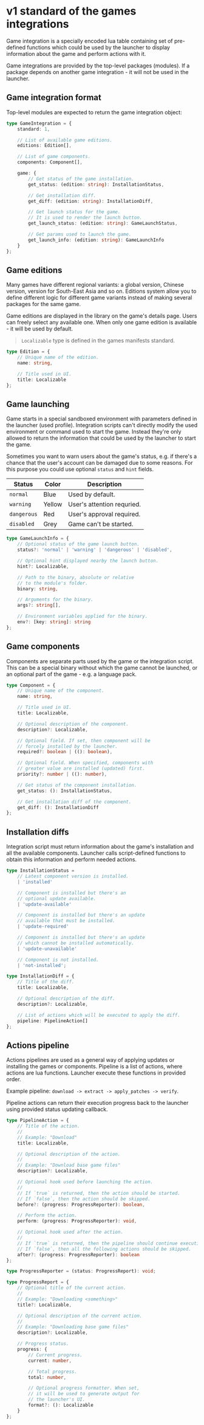# v1 standard of the games integrations

Game integration is a specially encoded lua table containing
set of pre-defined functions which could be used by the launcher
to display information about the game and perform actions with it.

Game integrations are provided by the top-level packages (modules).
If a package depends on another game integration - it will not be
used in the launcher.

## Game integration format

Top-level modules are expected to return the game integration object:

```ts
type GameIntegration = {
    standard: 1,

    // List of available game editions.
    editions: Edition[],

    // List of game components.
    components: Component[],

    game: {
        // Get status of the game installation.
        get_status: (edition: string): InstallationStatus,

        // Get installation diff.
        get_diff: (edition: string): InstallationDiff,

        // Get launch status for the game.
        // It is used to render the launch button.
        get_launch_status: (edition: string): GameLaunchStatus,

        // Get params used to launch the game.
        get_launch_info: (edition: string): GameLaunchInfo
    }
};
```

## Game editions

Many games have different regional variants: a global version,
Chinese version, version for South-East Asia and so on. Editions
system allow you to define different logic for different game
variants instead of making several packages for the same game.

Game editions are displayed in the library on the game's details
page. Users can freely select any available one. When only one
game edition is available - it will be used by default.

> `Localizable` type is defined in the games manifests standard.

```ts
type Edition = {
    // Unique name of the edition.
    name: string,

    // Title used in UI.
    title: Localizable
};
```

## Game launching

Game starts in a special sandboxed environment with parameters
defined in the launcher (used profile). Integration scripts
can't directly modify the used environment or command used to
start the game. Instead they're only allowed to return the information
that could be used by the launcher to start the game.

Sometimes you want to warn users about the game's status,
e.g. if there's a chance that the user's account can be damaged
due to some reasons. For this purpose you could use optional
`status` and `hint` fields.

| Status      | Color  | Description                |
| ----------- | ------ | -------------------------- |
| `normal`    | Blue   | Used by default.           |
| `warning`   | Yellow | User's attention requried. |
| `dangerous` | Red    | User's approval required.  |
| `disabled`  | Grey   | Game can't be started.     |

```ts
type GameLaunchInfo = {
    // Optional status of the game launch button.
    status?: 'normal' | 'warning' | 'dangerous' | 'disabled',

    // Optional hint displayed nearby the launch button.
    hint?: Localizable,

    // Path to the binary, absolute or relative
    // to the module's folder.
    binary: string,

    // Arguments for the binary.
    args?: string[],

    // Environment variables applied for the binary.
    env?: [key: string]: string
};
```

## Game components

Components are separate parts used by the game or the
integration script. This can be a special binary without which
the game cannot be launched, or an optional part of
the game - e.g. a language pack.

```ts
type Component = {
    // Unique name of the component.
    name: string,

    // Title used in UI.
    title: Localizable,

    // Optional description of the component.
    description?: Localizable,

    // Optional field. If set, then component will be
    // forcely installed by the launcher.
    required?: boolean | ((): boolean),

    // Optional field. When specified, components with
    // greater value are installed (updated) first.
    priority?: number | ((): number),

    // Get status of the component installation.
    get_status: (): InstallationStatus,

    // Get installation diff of the component.
    get_diff: (): InstallationDiff
};
```

## Installation diffs

Integration script must return information about the game's
installation and all the available components. Launcher
calls script-defined functions to obtain this information
and perform needed actions.

```ts
type InstallationStatus =
    // Latest component version is installed.
    | 'installed'

    // Component is installed but there's an
    // optional update available.
    | 'update-available'

    // Component is installed but there's an update
    // available that must be installed.
    | 'update-required'

    // Component is installed but there's an update
    // which cannot be installed automatically.
    | 'update-unavailable'

    // Component is not installed.
    | 'not-installed';

type InstallationDiff = {
    // Title of the diff.
    title: Localizable,

    // Optional description of the diff.
    description?: Localizable,

    // List of actions which will be executed to apply the diff.
    pipeline: PipelineAction[]
};
```

## Actions pipeline

Actions pipelines are used as a general way of applying
updates or installing the games or components. Pipeline
is a list of actions, where actions are lua functions.
Launcher execute these functions in provided order.

Example pipeline: `download -> extract -> apply_patches -> verify`.

Pipeline actions can return their execution progress back
to the launcher using provided status updating callback.

```ts
type PipelineAction = {
    // Title of the action.
    // 
    // Example: "Download"
    title: Localizable,

    // Optional description of the action.
    // 
    // Example: "Download base game files"
    description?: Localizable,

    // Optional hook used before launching the action.
    // 
    // If `true` is returned, then the action should be started.
    // If `false`, then the action should be skipped.
    before?: (progress: ProgressReporter): boolean,

    // Perform the action.
    perform: (progress: ProgressReporter): void,

    // Optional hook used after the action.
    // 
    // If `true` is returned, then the pipeline should continue execution.
    // If `false`, then all the following actions should be skipped.
    after?: (progress: ProgressReporter): boolean
};

type ProgressReporter = (status: ProgressReport): void;

type ProgressReport = {
    // Optional title of the current action.
    // 
    // Example: "Downloading <something>"
    title?: Localizable,

    // Optional description of the current action.
    // 
    // Example: "Downloading base game files"
    description?: Localizable,

    // Progress status.
    progress: {
        // Current progress.
        current: number,

        // Total progress.
        total: number,

        // Optional progress formatter. When set,
        // it will be used to generate output for
        // the launcher's UI.
        format?: (): Localizable
    }
};
```
